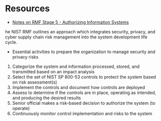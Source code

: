 # Resources
- [Notes on RMF Stage 5 - Authorizing Information Systems](https://github.com/FredericGariepy/LighthouseLabs/blob/26b7a232035fe338a614686c0459e73eeaf79e79/PKM/W5/D1/RMF/RMF%20Stage%205%20-%20Authorizing%20Information%20Systems.md)

he NIST RMF outlines an approach which integrates security, privacy, and cyber supply chain risk management into the system development life cycle. 

- Essential activities to prepare the organization to manage security and privacy risks
1. Categorize the system and information processed, stored, and transmitted based on an impact analysis
2. Select the set of NIST SP 800-53 controls to protect the system based on risk assessment(s)
3. Implement the controls and document how controls are deployed
4. Assess to determine if the controls are in place, operating as intended, and producing the desired results
5. Senior official makes a risk-based decision to authorize the system (to operate)
6. Continuously monitor control implementation and risks to the system
